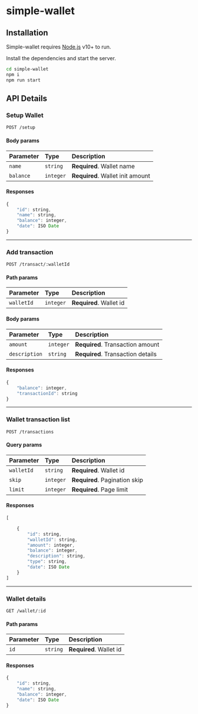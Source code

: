 # simple-wallet

## Installation

Simple-wallet requires [Node.js](https://nodejs.org/) v10+ to run.

Install the dependencies and start the server.

```sh
cd simple-wallet
npm i
npm run start
```

## API Details

### Setup Wallet
```http
POST /setup
```
#### Body params
| Parameter | Type      | Description                      |
|:----------|:----------|:---------------------------------|
| `name`    | `string`  | **Required**. Wallet name        |
| `balance` | `integer` | **Required**. Wallet init amount |

#### Responses

```javascript
{
    "id": string,
    "name": string,
    "balance": integer,
    "date": ISO Date
}
```

---------

### Add transaction
```http
POST /transact/:walletId
```
#### Path params
| Parameter  | Type      | Description             |
|:-----------|:----------|:------------------------|
| `walletId` | `integer` | **Required**. Wallet id |

#### Body params
| Parameter     | Type      | Description                       |
|:--------------|:----------|:----------------------------------|
| `amount`      | `integer` | **Required**. Transaction amount  |
| `description` | `string`  | **Required**. Transaction details |

#### Responses

```javascript
{
    "balance": integer,
    "transactionId": string
}
```

----------

### Wallet transaction list
```http
POST /transactions
```
#### Query params
| Parameter  | Type      | Description                   |
|:-----------|:----------|:------------------------------|
| `walletId` | `string`  | **Required**. Wallet id       |
| `skip`     | `integer` | **Required**. Pagination skip |
| `limit`    | `integer` | **Required**. Page limit      |

#### Responses

```javascript
[

    {
        "id": string,
        "walletId": string,
        "amount": integer,
        "balance": integer,
        "description": string,
        "type": string,
        "date": ISO Date
    }
]
```

-----------------

### Wallet details
```http
GET /wallet/:id
```
#### Path params
| Parameter | Type      | Description                      |
|:----------|:----------|:---------------------------------|
| `id`      | `string`  | **Required**. Wallet id          |

#### Responses

```javascript
{
    "id": string,
    "name": string,
    "balance": integer,
    "date": ISO Date
}
```